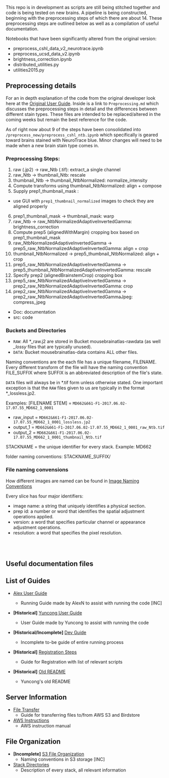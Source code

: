 This repo is in development as scripts are still being stitched together and code is being tested on new brains. A pipeline is being constructed, beginning with the preprocessing steps of which there are about 14. These preprocessing steps are outlined below as well as a compilation of useful documentation.

Notebooks that have been significantly altered from the original version:
  - preprocess_cshl_data_v2_neurotrace.ipynb
  - preprocess_ucsd_data_v2.ipynb
  - brightness_correction.ipynb
  - distributed_utilities.py
  - utilities2015.py

## Preprocessing details

For an in depth explanation of the code from the original developer look here at the [Original User Guide](doc/User%20Manuals/UserGuide.md). Inside is a link to `Preprocessing.md` which discusses the preprocessing steps in detail and the differences between different stain types. These files are intended to be replaced/altered in the coming weeks but remain the best reference for the code.

As of right now about 9 of the steps have been consolidated into `/preprocess_new/preprocess_cshl_ntb.ipynb` which specifically is geared toward brains stained with NeuroTrace blue. Minor changes will need to be made when a new brain stain type comes in.

### Preprocessing Steps:

1) raw (.jp2) -> raw_Ntb (.tif): extract_a single channel
2) raw_Ntb -> thumbnail_Ntb: rescale
3) thumbnail_Ntb -> thumbnail_NtbNormalized: normalize_intensity
4) Compute transforms using thumbnail_NtbNormalized: align + compose 
5) Supply prep1_thumbnail_mask :
  - use GUI with `prep1_thumbnail_normalized` images to check they are aligned properly
6) prep1_thumbnail_mask -> thumbnail_mask: warp
7) raw_Ntb -> raw_NtbNormalizedAdaptiveInvertedGamma: brightness_correction
8) Compute prep5 (alignedWithMargin) cropping box based on prep1_thumbnail_mask
9) raw_NtbNormalizedAdaptiveInvertedGamma -> prep5_raw_NtbNormalizedAdaptiveInvertedGamma: align + crop
10) thumbnail_NtbNormalized -> prep5_thumbnail_NtbNormalized: align + crop
11) prep5_raw_NtbNormalizedAdaptiveInvertedGamma -> prep5_thumbnail_NtbNormalizedAdaptiveInvertedGamma: rescale
12) Specify prep2 (alignedBrainstemCrop) cropping box
13) prep5_raw_NtbNormalizedAdaptiveInvertedGamma -> prep2_raw_NtbNormalizedAdaptiveInvertedGamma: crop
14) prep2_raw_NtbNormalizedAdaptiveInvertedGamma -> prep2_raw_NtbNormalizedAdaptiveInvertedGammaJpeg: compress_jpeg

* Doc: documentation
* src: code

### Buckets and Directories

 - `RAW`: All *\_raw.j2 are stored in Bucket mousebrainatlas-rawdata (as well *_lossy* files that are typically unused).
 - `DATA`: Bucket mousebrainatlas-data contains ALL other files.
 

Naming conventions are the each file has a unique filename, FILENAME. Every different transform of the file will have the naming convention FILE_SUFFIX where SUFFIX is an abbreviated description of the file's state.

`DATA` files will always be in *.tif form unless otherwise stated. One important exception is that the `RAW` files given to us are typically in the format *\_lossless.jp2.

Examples:
[FILENAME STEM] = `MD662&661-F1-2017.06.02-17.07.55_MD662_1_0001`
- raw_input = `MD662&661-F1-2017.06.02-17.07.55_MD662_1_0001_lossless.jp2`
- output_1 = `MD662&661-F1-2017.06.02-17.07.55_MD662_1_0001_raw_Ntb.tif`
- output_2 = `MD662&661-F1-2017.06.02-17.07.55_MD662_1_0001_thumbnail_Ntb.tif`

STACKNAME = the unique identifier for every stack. Example: MD662

folder naming conventions: STACKNAME_SUFFIX/

### File naming convensions

How different images are named can be found in [Image Naming Conventions](doc/User%20Manuals/user_guide_pages/imageNamingConventions.md)

Every slice has four major identifiers:
* image name: a string that uniquely identifies a physical section.
* prep id: a number or word that identifies the spatial adjustment operations applied.
* version: a word that specifies particular channel or appearance adjustment operations.
* resolution: a word that specifies the pixel resolution.

<br><br>

## Useful documentation files

## List of Guides
- [Alex User Guide](doc/RunningFiles.md)
  - Running Guide made by AlexN to assist with running the code [INC]
- **[Historical]** [Yuncong User Guide](doc/User%20Manuals/UserGuide.md)
  - User Guide made by Yuncong to assist with running the code

- **[Historical/Incomplete]** [Dev Guide](doc/DeveloperGuide.md)
  - Incomplete to-be guide of entire running process
- **[Historical]** [Registration Steps](doc/Analysis.md)
  - Guide for Registration with list of relevant scripts
- **[Historical]** [Old README](doc/old_readme.md)
  - Yuncong's old README

## Server Information
- [File Transfer](doc/TransferFiles.md)
  - Guide for transferring files to/from AWS S3 and Birdstore
- [AWS Instructions](doc/writeup/AWS_instruction.md)
  - AWS instruction manual

## File Organization
- **[Incomplete]** [S3 File Organization](doc/writeup/S3_file_organization.md)
  - Naming conventions in S3 storage [INC]
- [Stack Directories](doc/Brain_stack_directories.md)
  - Description of every stack, all relevant information
